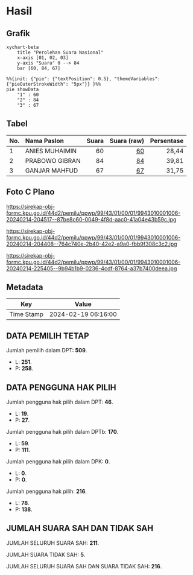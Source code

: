 # Hasil

## Grafik

```mermaid
xychart-beta
    title "Perolehan Suara Nasional"
    x-axis [01, 02, 03]
    y-axis "Suara" 0 --> 84
    bar [60, 84, 67]
```

```mermaid
%%{init: {"pie": {"textPosition": 0.5}, "themeVariables": {"pieOuterStrokeWidth": "5px"}} }%%
pie showData
    "1" : 60
    "2" : 84
    "3" : 67
```

## Tabel

| No. | Nama Paslon    | Suara | Suara (raw) | Persentase |
|:--- |:-------------- | -----:| -----------:| ----------:|
| 1   | ANIES MUHAIMIN | 60    | [60][p-1]   | 28,44      |
| 2   | PRABOWO GIBRAN | 84    | [84][p-2]   | 39,81      |
| 3   | GANJAR MAHFUD  | 67    | [67][p-3]   | 31,75      |


[p-1]: https://github.com/gigit-pemilu/pemilu-2024/blob/main/pilpres/hitung-suara/sub/99-luar-negeri/sub/43-hamburg-jerman/sub/01-hamburg-jerman/sub/0001-hamburg-jerman/sub/006-tps-004/sub/paslon-1.txt
[p-2]: https://github.com/gigit-pemilu/pemilu-2024/blob/main/pilpres/hitung-suara/sub/99-luar-negeri/sub/43-hamburg-jerman/sub/01-hamburg-jerman/sub/0001-hamburg-jerman/sub/006-tps-004/sub/paslon-2.txt
[p-3]: https://github.com/gigit-pemilu/pemilu-2024/blob/main/pilpres/hitung-suara/sub/99-luar-negeri/sub/43-hamburg-jerman/sub/01-hamburg-jerman/sub/0001-hamburg-jerman/sub/006-tps-004/sub/paslon-3.txt

## Foto C Plano

https://sirekap-obj-formc.kpu.go.id/44d2/pemilu/ppwp/99/43/01/00/01/9943010001006-20240214-204517--87be8c60-0049-4f8d-aac0-41a04e43b59c.jpg

https://sirekap-obj-formc.kpu.go.id/44d2/pemilu/ppwp/99/43/01/00/01/9943010001006-20240214-204408--764c740e-2b40-42e2-a9a0-fbb9f308c3c2.jpg

https://sirekap-obj-formc.kpu.go.id/44d2/pemilu/ppwp/99/43/01/00/01/9943010001006-20240214-225405--9b94b1b9-0236-4cdf-8764-a37b7400deea.jpg


## Metadata

| Key        | Value               |
| ---------- | ------------------- |
| Time Stamp | 2024-02-19 06:16:00 |


## DATA PEMILIH TETAP

Jumlah pemilih dalam DPT: **509**.
 * L: **251**.
 * P: **258**.

## DATA PENGGUNA HAK PILIH

Jumlah pengguna hak pilih dalam DPT: **46**.
 * L: **19**.
 * P: **27**.

Jumlah pengguna hak pilih dalam DPTb: **170**.
 * L: **59**.
 * P: **111**.

Jumlah pengguna hak pilih dalam DPK: **0**.
 * L: **0**.
 * P: **0**.

Jumlah pengguna hak pilih: **216**.
 * L: **78**.
 * P: **138**.

## JUMLAH SUARA SAH DAN TIDAK SAH

JUMLAH SELURUH SUARA SAH: **211**.

JUMLAH SUARA TIDAK SAH: **5**.

JUMLAH SELURUH SUARA SAH DAN SUARA TIDAK SAH: **216**.


